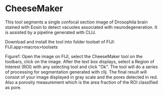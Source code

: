 # CheeseMaker
This tool segments a single confocal section image of Drosophila brain stained with Eosin to detect vacuoles associated with neurodegeneration. It is assisted by a pipeline generated with CLIJ.

Download and install the tool into folder toolset of FIJI: FIJI.app>macros>toolsets


Figure1: Open the image on FIJI, select the CheeseMaker tool on the toolbars, click on the image. After the text box displays, select a Region of Interest (ROI) with any selecting tool and click "Ok". The tool will do a series of processing for segmentation generated with clij. The final result will consist of your image displayed in gray scale and the pores detected in red. Also a porosity measurement which is the area fraction of the ROI classified as pore.
